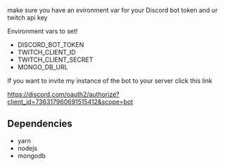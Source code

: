 make sure you have an evironment var for your Discord bot token and ur twitch api key

Environment vars to set!

- DISCORD_BOT_TOKEN
- TWITCH_CLIENT_ID
- TWITCH_CLIENT_SECRET
- MONGO_DB_URL



If you want to invite my instance of the bot to your server click this link

https://discord.com/oauth2/authorize?client_id=736317960691515412&scope=bot

## Dependencies

- yarn
- nodejs
- mongodb

